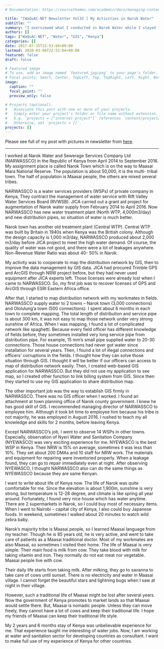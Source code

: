```yaml
---
# Documentation: https://sourcethemes.com/academic/docs/managing-content/

title: "[WaQuAC-NET Newsletter Vol33 ] My Activities in Narok Water"
subtitle: ""
summary: "I overviewed what I conducted in Narok Water while I stayed for 2 years and 6 month in Kenya."
authors: []
tags: ["WaQuAC-NET", "Water", "GIS", "Kenya"]
categories: []
date: 2017-07-15T22:53:04+09:00
lastmod: 2020-03-06T22:53:04+09:00
featured: false
draft: false

# Featured image
# To use, add an image named `featured.jpg/png` to your page's folder.
# Focal points: Smart, Center, TopLeft, Top, TopRight, Left, Right, BottomLeft, Bottom, BottomRight.
image:
  caption: ""
  focal_point: ""
  preview_only: false

# Projects (optional).
#   Associate this post with one or more of your projects.
#   Simply enter your project's folder or file name without extension.
#   E.g. `projects = ["internal-project"]` references `content/project/deep-learning/index.md`.
#   Otherwise, set `projects = []`.
projects: []
---
```


Please see full of my post with pictures in newsletter from [here](http://www.waquac.net/english/pdf/newsletter_vol.33_en.pdf).

---

I worked at Narok Water and Sewerage Services Company Ltd (NARWASSCO) in the Republic of Kenya from April 2014 to September 2016. My assignment place is called Narok Town which is on the way to Maasai Mara National Reserve. The population is about 50,000, it is the multi- tribal town. The half of population is Maasai people, the others are mixed several tribes.

NARWASSCO is a water services providers (WSPs) of private company in Kenya, They contract the management of water service with Rift Valley Water Services Board (RVWSB). JICA carried out a grant aid project for augmentation of Narok water supply from February 2014 to April 2016. Now NARWASSCO has new water treatment plant (North WTP, 4,000m3/day) and new distribution pipes, so situation of water is much better.

Narok town has another old treatment plant (Central WTP). Central WTP was built by Britain in 1940s when Kenya was the British colony. Although the design capacity is 1,000 m3/day, NARWASSCO produced about 2,000 m3/day before JICA project to meet the high water demand. Of course, the quality of water was not good, and there were a lot of leakages anywhere. Non-Revenue Water Ratio was about 40- 50% in Narok.

My activity was to cooperate to map the distribution network by GIS, then to improve the data management by GIS data. JICA had procured Trimble GPS and ArcGIS through NRW project before, but they had never used equipment after JICA experts left. Those licenses were already lost when I came to NARWASSCO. So, my first job was to recover licenses of GPS and ArcGIS through ESRI Eastern Africa office.

After that, I started to map distribution network with my workmates in fields. NARWASSCO supply water to 2 towns – Narok town (3,000 connections) and Ololulung’a town (500 connections). I spent about 6 months in each town to complete mapping. The total length of distribution and service pipe is about 300 km, it was not easy to map those network under very strong sunshine of Africa. When I was mapping, I found a lot of complicated network like spaghetti. Because every field officer has different knowledge of fields before, they sometimes installed very long service pipe from distribution pipe. For example, 15 mm’s small pipe supplied water to 20-30 connections. Those house connections had never got water since installation for several years. Then, I found a lot of illegal connections and officers’ corruptions in the fields. I thought how they can solve those situation through GIS. I thought it will be better if our officers can access to map of distribution network easily. Then, I created web-based GIS application for NARWASSCO. But they did not use my application to see map, so I created other function to link billing system from GIS. Since then they started to use my GIS application to share distribution map.

The other important job was the way to establish GIS firmly in NARWASSCO. There was no GIS officer when I worked. I found an attachment at town planning office of Narok county government. I knew he has good skill of GIS. I recommended managing director of NARWASSCO to employee him. Although it took bit time to employee him because his tribe is not majority, he was employed in August 2016. I rushed to teach my all knowledge and skills for 2 months, before leaving Kenya.

Except NARWASSCO’s job, I went to observe 14 WSPs in other towns. Especially, observation of Nyeri Water and Sanitation Company (NYEWASCO) was very exciting experience for me. NYEWASCO is the best WSP in Kenya. Their NRW is 15% on average, sometimes it was less than 10%. They set about 200 DMAs and 10 staff for NRW work. The materials and equipment for repairing were inventoried properly. When a leakage found, they can go to repair immediately even at night. After observing NYEWASCO, I thought NARWASSCO also can do the same things as NYEWASSCO because they are same Kenyan.

I want to write about life of Kenya now. The life of Narok was quite comfortable for me. Since the elevation is about 1,900m, sunshine is very strong, but temperature is 12-28 degree, and climate is like spring all year around. Fortunately, I found very nice house which has water anytime. There are 2 supermarkets in Narok, so I could buy most of necessary items. When I went to Nairobi – capital city of Kenya, I also could buy Japanese foods. In weekend, sometimes I walked about 20 minutes to watch wild zebra baby.

Narok’s majority tribe is Maasai people, so I learned Maasai language from my teacher. Though he is 85 years old, he is very active, and went to take care of patients as a Maasai traditional doctor. Most of my workmates are also Maasai, so sometimes I visited their home. The life of Maasai is very simple. Their main food is milk from cow. They take blood with milk for taking vitamin and iron. They normally do not eat meat nor vegetable. Maasai people live with cow.

Their daily life starts from taking milk. After milking, they go to savanna to take care of cows until sunset. There is no electricity and water in Maasai village. I cannot forget the beautiful stars and lightning bugs when I saw at night in their village.

However, such a traditional life of Maasai might be lost after several years. Now the government of Kenya promotes to market lands so that Maasai would settle there. But, Maasai is nomadic people. Unless they can move freely, they cannot have a lot of cows and keep their traditional life. I hope my friends of Maasai can keep their traditional life style.

My 2 years and 6 months stay of Kenya was unbelievable experience for me. That experience taught me interesting of water jobs. Now, I am working at water and sanitation sector for developing countries as consultant. I want to make full use of my experience of Kenya for other countries.